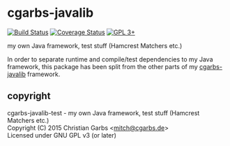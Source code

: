 cgarbs-javalib
==============
[![Build Status](https://travis-ci.org/mmitch/cgarbs-javalib-test.svg?branch=master)](https://travis-ci.org/mmitch/cgarbs-javalib-test)
[![Coverage Status](https://codecov.io/github/mmitch/cgarbs-javalib-test/coverage.svg?branch=master)](https://codecov.io/github/mmitch/cgarbs-javalib-test?branch=master)
[![GPL 3+](https://img.shields.io/badge/license-GPL%203%2B-blue.svg)](http://www.gnu.org/licenses/gpl-3.0-standalone.html)

my own Java framework, test stuff (Hamcrest Matchers etc.)

In order to separate runtime and compile/test dependencies to my Java
framework, this package has been split from the other parts of my
[cgarbs-javalib][] framework.

[cgarbs-javalib]: https://github.com/mmitch/cgarbs-javalib

copyright
---------
cgarbs-javalib-test - my own Java framework, test stuff (Hamcrest Matchers etc.)  
Copyright (C) 2015  Christian Garbs <<mitch@cgarbs.de>>  
Licensed under GNU GPL v3 (or later)
